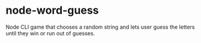 # node-word-guess
Node CLI game that chooses a random string and lets user guess the letters until they win or run out of guesses. 
